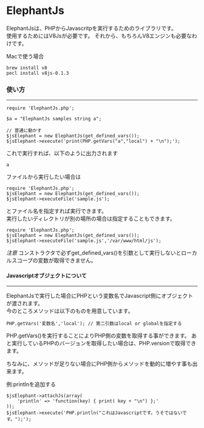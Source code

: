 # ElephantJs

ElephantJsは、PHPからJavascritpを実行するためのライブラリです。  
使用するためにはV8Jsが必要です。
それから、もちろんV8エンジンも必要なわけです。   

Macで使う場合

	brew install v8
	pecl install v8js-0.1.3
  
	


### 使い方
----


	require 'ElephantJs.php';
	
	$a = "ElephantJs samples string a";

	// 普通に動かす
	$jsElephant = new ElephantJs(get_defined_vars());
	$jsElephant->execute('print(PHP.getVars("a","local") + "\n");');

これで実行すれば、以下のように出力されます  

	a

ファイルから実行したい場合は

	require 'ElephantJs.php';
	$jsElephant = new ElephantJs(get_defined_vars());
	$jsElephant->executeFile('sample.js');
	
とファイル名を指定すれば実行できます。  
実行したいディレクトリが別の場所の場合は指定することもできます。  

	require 'ElephantJs.php';
	$jsElephant = new ElephantJs(get_defined_vars());
	$jsElephant->executeFile('sample.js','/var/www/html/js');
	
_注意_ コンストラクタで必ずget_defined_vars()を引数として実行しないとローカルスコープの変数が取得できません。


#### Javascriptオブジェクトについて
----

ElephantJsで実行した場合にPHPという変数名でJavascript側にオブジェクトが渡されます。  
今のところメソッドは以下のものを用意しています。

	PHP.getVars('変数名','local'); // 第二引数はlocal or globalを指定する

PHP.getVars()を実行することによりPHP側の変数を取得する事ができます。 
あと実行しているPHPのバージョンを取得したい場合は、PHP.versionで取得できます。

ちなみに、メソッドが足りない場合にPHP側からメソッドを動的に増やす事も出来ます。

例:printlnを追加する  

	$jsElephant->attachJs(array(
		'println' => 'function(key) { print( key + "\n") };'
	));
	$jsElephant->execute('PHP.println("これはJavascriptです。うそではないです。");');


